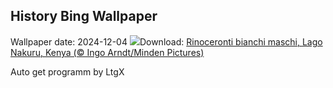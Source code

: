 ## History Bing Wallpaper
Wallpaper date: 2024-12-04
![](https://www.bing.com/th?id=OHR.RhinosKenya_IT-IT3428289115_UHD.jpg&w=1000)Download: [Rinoceronti bianchi maschi, Lago Nakuru, Kenya (© Ingo Arndt/Minden Pictures)](https://www.bing.com/th?id=OHR.RhinosKenya_IT-IT3428289115_UHD.jpg)

Auto get programm by LtgX
